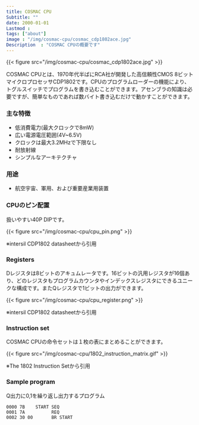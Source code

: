 ```yaml
---
title: COSMAC CPU
Subtitle: ""
date: 2000-01-01
Lastmod : 
tags: ["about"]
image : "/img/cosmac-cpu/cosmac_cdp1802ace.jpg"
Description  : "COSMAC CPUの概要です"
---
```


{{< figure src="/img/cosmac-cpu/cosmac_cdp1802ace.jpg" >}}

COSMAC CPUとは、1970年代半ばにRCA社が開発した高信頼性CMOS 8ビットマイクロプロセッサCDP1802です。CPUのプログラムローダーの機能により、トグルスイッチでプログラムを書き込むことができます。アセンブラの知識は必要ですが、簡単なものであれば数バイト書き込むだけで動かすことができます。


### 主な特徴

* 低消費電力(最大クロックで8mW)
* 広い電源電圧範囲(4V~6.5V)
* クロックは最大3.2MHzで下限なし
* 耐放射線
* シンプルなアーキテクチャ


### 用途

* 航空宇宙、軍用、および重要産業用装置


### CPUのピン配置

扱いやすい40P DIPです。

{{< figure src="/img/cosmac-cpu/cpu_pin.png" >}}

※intersil CDP1802 datasheetから引用


### Registers

Dレジスタは8ビットのアキュムレータです。16ビットの汎用レジスタが16個あり、どのレジスタもプログラムカウンタやインデックスレジスタにできるユニークな構成です。またQレジスタで1ビットの出力ができます。

{{< figure src="/img/cosmac-cpu/cpu_register.png" >}}

※intersil CDP1802 datasheetから引用


### Instruction set

COSMAC CPUの命令セットは１枚の表にまとめることができます。

{{< figure src="/img/cosmac-cpu/1802_instruction_matrix.gif" >}}

※The 1802 Instruction Setから引用


### Sample program

Q出力に0,1を繰り返し出力するプログラム

```
0000 7B    START SEQ
0001 7A          REQ
0002 30 00       BR START
```